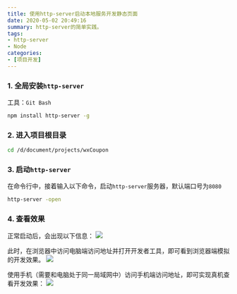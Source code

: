 ```yaml
---
title: 使用http-server启动本地服务开发静态页面
date: 2020-05-02 20:49:16
summary: http-server的简单实践。
tags:
- http-server
- Node
categories:
- [项目开发]
---
```

### 1. 全局安装`http-server`
工具：`Git Bash`
```bash
npm install http-server -g  
```

### 2. 进入项目根目录
```bash  
cd /d/document/projects/wxCoupon
```

### 3. 启动`http-server`
在命令行中，接着输入以下命令，启动`http-server`服务器，默认端口号为`8080`
```bash
http-server -open
```
### 4. 查看效果
正常启动后，会出现以下信息：
![](https://s1.ax1x.com/2022/08/14/vUC8u8.png)

此时，在浏览器中访问电脑端访问地址并打开开发者工具，即可看到浏览器端模拟的开发效果。
![](https://s1.ax1x.com/2022/08/14/vUCGDS.png)

使用手机（需要和电脑处于同一局域网中）访问手机端访问地址，即可实现真机查看开发效果：
![](https://s1.ax1x.com/2022/08/14/vUCJHg.png)